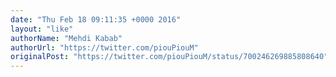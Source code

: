 ```yaml
---
date: "Thu Feb 18 09:11:35 +0000 2016"
layout: "like"
authorName: "Mehdi Kabab"
authorUrl: "https://twitter.com/piouPiouM"
originalPost: "https://twitter.com/piouPiouM/status/700246269885808640"
---
```

